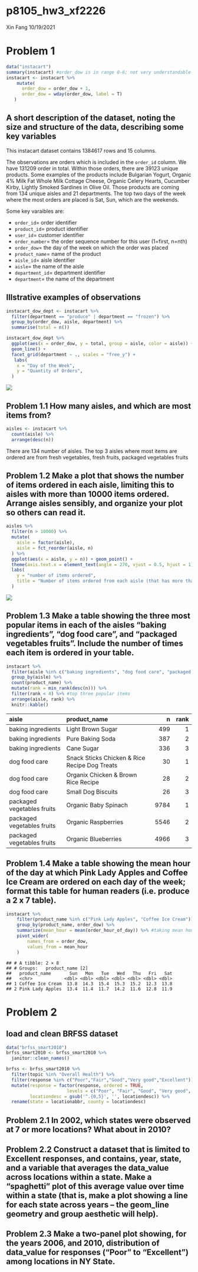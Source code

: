 p8105\_hw3\_xf2226
================
Xin Fang
10/19/2021

# Problem 1

``` r
data("instacart")
summary(instacart) #order_dow is in range 0-6; not very understandable
instacart <- instacart %>% 
    mutate(
      order_dow = order_dow + 1,
      order_dow = wday(order_dow, label = T)
   ) 
```

## A short description of the dataset, noting the size and structure of the data, describing some key variables

This instacart dataset contains 1384617 rows and 15 columns.

The observations are orders which is included in the `order_id` column.
We have 131209 order in total. Within those orders, there are 39123
unique products. Some examples of the products include Bulgarian Yogurt,
Organic 4% Milk Fat Whole Milk Cottage Cheese, Organic Celery Hearts,
Cucumber Kirby, Lightly Smoked Sardines in Olive Oil. Those products are
coming from 134 unique aisles and 21 departments. The top two days of
the week where the most orders are placed is Sat, Sun, which are the
weekends.

Some key varaibles are:

-   `order_id`= order identifier
-   `product_id`= product identifier
-   `user_id`= customer identifier
-   `order_number`= the order sequence number for this user (1=first,
    n=nth)
-   `order_dow`= the day of the week on which the order was placed
-   `product_name`= name of the product
-   `aisle_id`= aisle identifier
-   `aisle`= the name of the aisle
-   `department_id`= department identifier
-   `department`= the name of the department

## Illstrative examples of observations

``` r
instacart_dow_dept <- instacart %>% 
  filter(department == "produce" | department == "frozen") %>% 
  group_by(order_dow, aisle, department) %>% 
  summarise(total = n())

instacart_dow_dept %>% 
  ggplot(aes(x = order_dow, y = total, group = aisle, color = aisle)) + 
  geom_line() +
  facet_grid(department ~ ., scales = "free_y") +
   labs(
    x = "Day of the Week",
    y = "Quantity of Orders",
  )
```

![](p8105_hw3_xf2226_files/figure-gfm/unnamed-chunk-2-1.png)<!-- -->

## Problem 1.1 How many aisles, and which are most items from?

``` r
aisles <- instacart %>% 
  count(aisle) %>% 
  arrange(desc(n))
```

There are 134 number of aisles. The top 3 aisles where most items are
ordered are from fresh vegetables, fresh fruits, packaged vegetables
fruits

## Problem 1.2 Make a plot that shows the number of items ordered in each aisle, limiting this to aisles with more than 10000 items ordered. Arrange aisles sensibly, and organize your plot so others can read it.

``` r
aisles %>%
  filter(n > 10000) %>% 
  mutate(
    aisle = factor(aisle),
    aisle = fct_reorder(aisle, n)
  ) %>% 
  ggplot(aes(x = aisle, y = n)) + geom_point() +
  theme(axis.text.x = element_text(angle = 270, vjust = 0.5, hjust = 1)) + 
  labs(
    y = "number of items ordered", 
    title = "Number of items ordered from each aisle (that has more than 10000 items ordered)"
  )
```

![](p8105_hw3_xf2226_files/figure-gfm/unnamed-chunk-4-1.png)<!-- -->

## Problem 1.3 Make a table showing the three most popular items in each of the aisles “baking ingredients”, “dog food care”, and “packaged vegetables fruits”. Include the number of times each item is ordered in your table.

``` r
instacart %>% 
  filter(aisle %in% c("baking ingredients", "dog food care", "packaged vegetables fruits")) %>% 
  group_by(aisle) %>% 
  count(product_name) %>% 
  mutate(rank = min_rank(desc(n))) %>% 
  filter(rank < 4) %>% #top three popular items
  arrange(aisle, rank) %>% 
  knitr::kable()
```

| aisle                      | product\_name                                 |    n | rank |
|:---------------------------|:----------------------------------------------|-----:|-----:|
| baking ingredients         | Light Brown Sugar                             |  499 |    1 |
| baking ingredients         | Pure Baking Soda                              |  387 |    2 |
| baking ingredients         | Cane Sugar                                    |  336 |    3 |
| dog food care              | Snack Sticks Chicken & Rice Recipe Dog Treats |   30 |    1 |
| dog food care              | Organix Chicken & Brown Rice Recipe           |   28 |    2 |
| dog food care              | Small Dog Biscuits                            |   26 |    3 |
| packaged vegetables fruits | Organic Baby Spinach                          | 9784 |    1 |
| packaged vegetables fruits | Organic Raspberries                           | 5546 |    2 |
| packaged vegetables fruits | Organic Blueberries                           | 4966 |    3 |

## Problem 1.4 Make a table showing the mean hour of the day at which Pink Lady Apples and Coffee Ice Cream are ordered on each day of the week; format this table for human readers (i.e. produce a 2 x 7 table).

``` r
instacart %>% 
    filter(product_name %in% c("Pink Lady Apples", "Coffee Ice Cream")) %>% 
    group_by(product_name, order_dow) %>% 
    summarize(mean_hour = mean(order_hour_of_day)) %>% #taking mean hour of the day
    pivot_wider(
        names_from = order_dow,
        values_from = mean_hour
    )
```

    ## # A tibble: 2 × 8
    ## # Groups:   product_name [2]
    ##   product_name       Sun   Mon   Tue   Wed   Thu   Fri   Sat
    ##   <chr>            <dbl> <dbl> <dbl> <dbl> <dbl> <dbl> <dbl>
    ## 1 Coffee Ice Cream  13.8  14.3  15.4  15.3  15.2  12.3  13.8
    ## 2 Pink Lady Apples  13.4  11.4  11.7  14.2  11.6  12.8  11.9

# Problem 2

## load and clean BRFSS dataset

``` r
data("brfss_smart2010")
brfss_smart2010 <- brfss_smart2010 %>% 
  janitor::clean_names() 

brfss <- brfss_smart2010 %>%  
  filter(topic %in% "Overall Health") %>%
  filter(response %in% c("Poor","Fair","Good","Very good","Excellent")) %>%
  mutate(response = factor(response, ordered = TRUE, 
                       levels = c("Poor", "Fair", "Good", "Very good", "Excellent")),
         locationdesc = gsub('^.{0,5}', '', locationdesc)) %>% 
  rename(state = locationabbr, county = locationdesc)
```

## Problem 2.1 In 2002, which states were observed at 7 or more locations? What about in 2010?

## Problem 2.2 Construct a dataset that is limited to Excellent responses, and contains, year, state, and a variable that averages the data\_value across locations within a state. Make a “spaghetti” plot of this average value over time within a state (that is, make a plot showing a line for each state across years – the geom\_line geometry and group aesthetic will help).

## Problem 2.3 Make a two-panel plot showing, for the years 2006, and 2010, distribution of data\_value for responses (“Poor” to “Excellent”) among locations in NY State.
